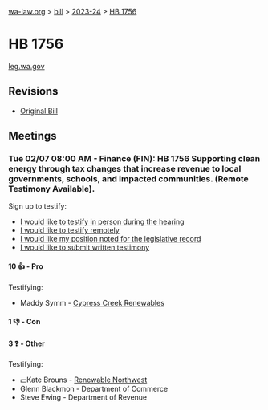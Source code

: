 [wa-law.org](/) > [bill](/bill/) > [2023-24](/bill/2023-24/) > [HB 1756](/bill/2023-24/hb/1756/)

# HB 1756
[leg.wa.gov](https://app.leg.wa.gov/billsummary?BillNumber=1756&Year=2023&Initiative=false)

## Revisions
* [Original Bill](1/)

## Meetings
### Tue 02/07 08:00 AM - Finance (FIN): HB 1756 Supporting clean energy through tax changes that increase revenue to local governments, schools, and impacted communities. (Remote Testimony Available).
Sign up to testify:
* [I would like to testify in person during the hearing](https://app.leg.wa.gov/csi/Testifier/Add?chamber=House&mId=30646&aId=151182&caId=21312&tId=1)
* [I would like to testify remotely](https://app.leg.wa.gov/csi/Testifier/Add?chamber=House&mId=30646&aId=151182&caId=21312&tId=2)
* [I would like my position noted for the legislative record](https://app.leg.wa.gov/csi/Testifier/Add?chamber=House&mId=30646&aId=151182&caId=21312&tId=3)
* [I would like to submit written testimony](https://app.leg.wa.gov/csi/Testifier/Add?chamber=House&mId=30646&aId=151182&caId=21312&tId=4)

#### 10 👍 - Pro
Testifying:
* Maddy Symm - [Cypress Creek Renewables](/org/cypress_creek_renewables/)

#### 1 👎 - Con

#### 3 ❓ - Other
Testifying:
* 💵Kate Brouns - [Renewable Northwest](/org/renewable_northwest/)
* Glenn Blackmon - Department of Commerce
* Steve Ewing - Department of Revenue
